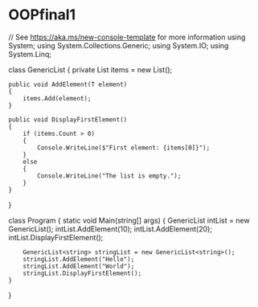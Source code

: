 # OOPfinal1
// See https://aka.ms/new-console-template for more information
using System;
using System.Collections.Generic;
using System.IO;
using System.Linq;

class GenericList<T>
{
    private List<T> items = new List<T>();

    public void AddElement(T element)
    {
        items.Add(element);
    }

    public void DisplayFirstElement()
    {
        if (items.Count > 0)
        {
            Console.WriteLine($"First element: {items[0]}");
        }
        else
        {
            Console.WriteLine("The list is empty.");
        }
    }
}

class Program
{
    static void Main(string[] args)
    {
        GenericList<int> intList = new GenericList<int>();
        intList.AddElement(10);
        intList.AddElement(20);
        intList.DisplayFirstElement();

        GenericList<string> stringList = new GenericList<string>();
        stringList.AddElement("Hello");
        stringList.AddElement("World");
        stringList.DisplayFirstElement();
    }
}
